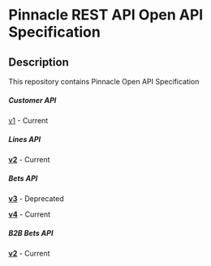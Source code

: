 # Pinnacle REST API Open API Specification
   
## Description
This repository contains Pinnacle Open API Specification
##### Customer API

[v1](customerapi-oas.yaml) - Current

##### Lines API

 **[v2](linesapi-oas.yaml)** - Current

##### Bets API

**[v3](betsapi-oas.yaml)** - Deprecated

**[v4](betsapi.v4-oas.yaml)** - Current


##### B2B Bets API

**[v2](b2b%20betsapi-oas.yaml)** - Current
 

 
